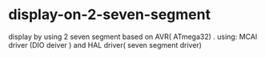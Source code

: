 # display-on-2-seven-segment
display by using 2 seven segment based on AVR( ATmega32) .   using: MCAl driver (DIO deiver ) and HAL  driver( seven segment driver)
